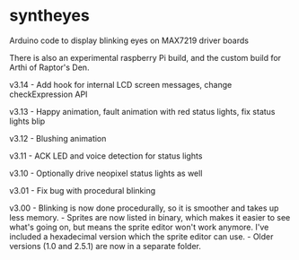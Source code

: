 # syntheyes
Arduino code to display blinking eyes on MAX7219 driver boards

There is also an experimental raspberry Pi build, and the custom build for Arthi of Raptor's Den.

v3.14   - Add hook for internal LCD screen messages, change checkExpression API

v3.13   - Happy animation, fault animation with red status lights, fix status lights blip

v3.12   - Blushing animation

v3.11   - ACK LED and voice detection for status lights

v3.10   - Optionally drive neopixel status lights as well

v3.01   - Fix bug with procedural blinking

v3.00
	- Blinking is now done procedurally, so it is smoother and takes up less memory.
	- Sprites are now listed in binary, which makes it easier to see what's going on, but means the sprite editor won't work anymore.  I've included a hexadecimal version which the sprite editor can use.
	- Older versions (1.0 and 2.5.1) are now in a separate folder.
